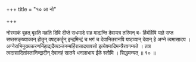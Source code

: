 +++
title = "१० आ नो"

+++

नोस्माकं बृहत् बृहति महति दिवि दीप्ते सधमादे सह माद्यन्ति देवायत्र तस्मिन् ब- र्हिर्बर्हिषि यज्ञे सप्त सप्तसङ्ख्याकान् होतॄन् वषट्कर्तॄन् इन्द्रमिन्द्रं च भगं च देवानितरानपि यष्टव्यान् देवान् हे अग्ने त्वमासादय । अग्नेराभिमुख्यकरणमिहाद्यदैव्यञ्जनम्बर्हिरासादयावसो इत्येवमादिमन्त्रैरवगम्यते । तत्र त्वदासादितांस्तानिन्द्रादीन् देवानहं सातये धनलाभाय ईळे स्तौमि । सिद्धमन्यत् ॥ १० ॥
